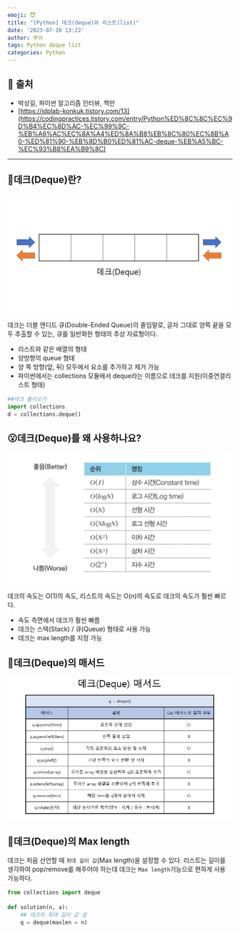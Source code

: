 ```yaml
---
emoji: 😈
title: "[Python] 데크(deque)와 리스트(list)"
date: '2023-07-10 13:22'
author: 쭈이
tags: Python deque list
categories: Python
---
```

## 🥰 출처

- 박상길, 파이썬 알고리즘 인터뷰, 책만
- [https://idplab-konkuk.tistory.com/13](https://codingpractices.tistory.com/entry/Python%ED%8C%8C%EC%9D%B4%EC%8D%AC-%EC%99%9C-%EB%A6%AC%EC%8A%A4%ED%8A%B8%EB%8C%80%EC%8B%A0-%ED%81%90-%EB%8D%B0%ED%81%AC-deque-%EB%A5%BC-%EC%93%B8%EA%B9%8C)

---

## 🫡데크(Deque)란?

![Untitled](Untitled.png)

데크는 더블 엔디드 큐(Double-Ended Queue)의 줄임말로, 글자 그대로 양쪽 끝을 모두 추출할 수 있는, 큐를 일반화한 형태의 추상 자료형이다.

- 리스트와 같은 배열의 형태
- 양방향의 queue 형태
- 양 쪽 방향(앞, 뒤) 모두에서 요소를 추가하고 제거 가능
- 파이썬에서는 collections 모듈에서 deque라는 이름으로 데크를 지원(이중연결리스트 형태)

```python
##데크 불러오기
import collections
d = collections.deque()
```

## 😮데크(Deque)를 왜 사용하나요?

![Untitled](Untitled_1.png)

데크의 속도는 O(1)의 속도, 리스트의 속도는 O(n)의 속도로 데크의 속도가 훨씬 빠르다.

- 속도 측면에서 데크가 훨씬 빠름
- 데크는 스택(Stack) / 큐(Queue) 형태로 사용 가능
- 데크는 max length를 지정 가능

## 🤗데크(Deque)의 매서드

![Untitled](Untitled_2.png)

## 🤗데크(Deque)의 Max length

데크는 처음 선언할 때 `최대 길이 값`(Max length)을 설정할 수 있다. 리스트는 길이를 생각하여 pop/remove를 해주어야 하는데 데크는 `Max length`기능으로 편하게 사용 가능하다.

```python
from collections import deque

def solution(n, a):
	## 데크의 최대 길이 값 설
	q = deque(maxlen = n)
```

```toc

```